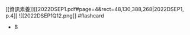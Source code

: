 [[資訊素養]][[2022DSEP1.pdf#page=4&rect=48,130,388,268|2022DSEP1, p.4]]
![[2022DSEP1Q12.png]] #flashcard 
- B
<!--ID: 1730705096679-->


